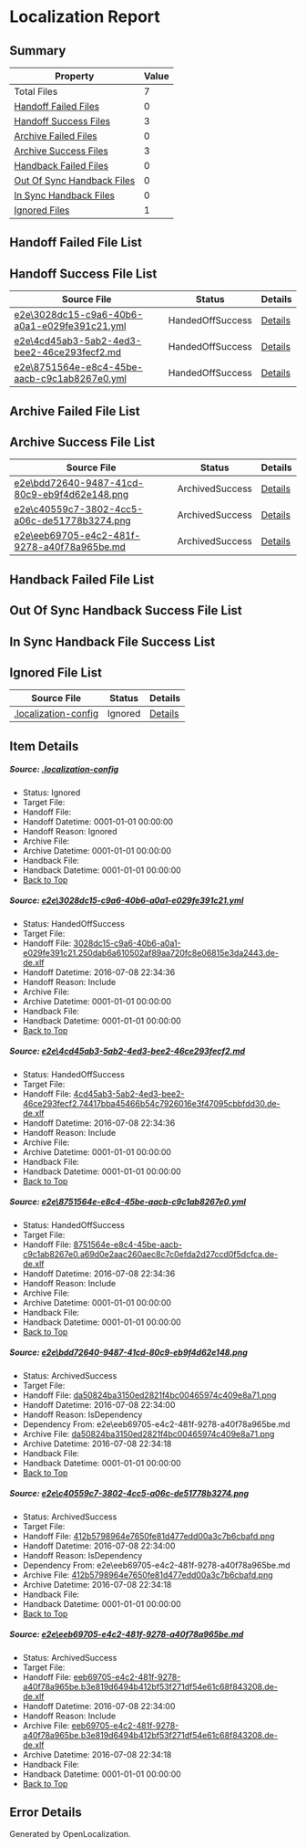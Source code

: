 # <a name='report-top'></a> Localization Report

## Summary
 Property | Value 
 -------- | ----- 
 Total Files | 7
[ Handoff Failed Files ](#handoff-failed-list)| 0
[ Handoff Success Files ](#handoff-success-list)| 3
[ Archive Failed Files ](#archive-failed-list)| 0
[ Archive Success Files ](#archive-success-list)| 3
[ Handback Failed Files ](#handback-failed-list)| 0
[ Out Of Sync Handback Files ](#outofsync-handback-success-list)| 0
[ In Sync Handback Files ](#insync-handback-success-list)| 0
[ Ignored Files ](#ignored-list)| 1

## <a name='handoff-failed-list'></a> Handoff Failed File List

## <a name='handoff-success-list'></a> Handoff Success File List
 Source File | Status | Details 
 ----------- | ------ | ------- 
 [e2e\3028dc15-c9a6-40b6-a0a1-e029fe391c21.yml](https://github.com/OpenLocalizationTestOrg/oltest/blob/47520577ebe79d976a097470460605020405569e/e2e/3028dc15-c9a6-40b6-a0a1-e029fe391c21.yml) | HandedOffSuccess | [Details](#e029011134db7d247195b4d88396bfaf62de33031)
 [e2e\4cd45ab3-5ab2-4ed3-bee2-46ce293fecf2.md](https://github.com/OpenLocalizationTestOrg/oltest/blob/47520577ebe79d976a097470460605020405569e/e2e/4cd45ab3-5ab2-4ed3-bee2-46ce293fecf2.md) | HandedOffSuccess | [Details](#39a6ce9c9e2f0e3b71fdf223daecd5957cac2e1e2)
 [e2e\8751564e-e8c4-45be-aacb-c9c1ab8267e0.yml](https://github.com/OpenLocalizationTestOrg/oltest/blob/47520577ebe79d976a097470460605020405569e/e2e/8751564e-e8c4-45be-aacb-c9c1ab8267e0.yml) | HandedOffSuccess | [Details](#de71744d519266af70038f14067857cadff282ae3)

## <a name='archive-failed-list'></a> Archive Failed File List

## <a name='archive-success-list'></a> Archive Success File List
 Source File | Status | Details 
 ----------- | ------ | ------- 
 [e2e\bdd72640-9487-41cd-80c9-eb9f4d62e148.png](https://github.com/OpenLocalizationTestOrg/oltest/blob/9aca44d86b61453ae903af356d040af25a653cc9/e2e/bdd72640-9487-41cd-80c9-eb9f4d62e148.png) | ArchivedSuccess | [Details](#da50824ba3150ed2821f4bc00465974c409e8a714)
 [e2e\c40559c7-3802-4cc5-a06c-de51778b3274.png](https://github.com/OpenLocalizationTestOrg/oltest/blob/9aca44d86b61453ae903af356d040af25a653cc9/e2e/c40559c7-3802-4cc5-a06c-de51778b3274.png) | ArchivedSuccess | [Details](#412b5798964e7650fe81d477edd00a3c7b6cbafd5)
 [e2e\eeb69705-e4c2-481f-9278-a40f78a965be.md](https://github.com/OpenLocalizationTestOrg/oltest/blob/9aca44d86b61453ae903af356d040af25a653cc9/e2e/eeb69705-e4c2-481f-9278-a40f78a965be.md) | ArchivedSuccess | [Details](#c6ddda7c8514e6550f00a9e6d4f845aa3cd185f56)

## <a name='handback-failed-list'></a> Handback Failed File List

## <a name='outofsync-handback-success-list'></a> Out Of Sync Handback Success File List

## <a name='insync-handback-success-list'></a> In Sync Handback File Success List

## <a name='ignored-list'></a> Ignored File List
 Source File | Status | Details 
 ----------- | ------ | ------- 
 [.localization-config](https://github.com/OpenLocalizationTestOrg/oltest/blob/47520577ebe79d976a097470460605020405569e/.localization-config) | Ignored | [Details](#3d4f252ac210baf56311d7e97dcc2db10974dbd20)

## Item Details
##### <a name='3d4f252ac210baf56311d7e97dcc2db10974dbd20'></a> Source: [.localization-config](https://github.com/OpenLocalizationTestOrg/oltest/blob/47520577ebe79d976a097470460605020405569e/.localization-config)
* Status: Ignored
* Target File: 
* Handoff File: 
* Handoff Datetime: 0001-01-01 00:00:00
* Handoff Reason: Ignored
* Archive File: 
* Archive Datetime: 0001-01-01 00:00:00
* Handback File: 
* Handback Datetime: 0001-01-01 00:00:00
* [Back to Top](#report-top)

##### <a name='e029011134db7d247195b4d88396bfaf62de33031'></a> Source: [e2e\3028dc15-c9a6-40b6-a0a1-e029fe391c21.yml](https://github.com/OpenLocalizationTestOrg/oltest/blob/47520577ebe79d976a097470460605020405569e/e2e/3028dc15-c9a6-40b6-a0a1-e029fe391c21.yml)
* Status: HandedOffSuccess
* Target File: 
* Handoff File: [3028dc15-c9a6-40b6-a0a1-e029fe391c21.250dab6a610502af89aa720fc8e06815e3da2443.de-de.xlf](https://github.com/OpenLocalizationTestOrg/olhandoff-e2e/blob/9505daafa4b2d4078fdddcc916d9ae1044a4d2f8/ol-handoff/OpenLocalizationTestOrg/oltest-dede-fly/ci/ht/3028dc15-c9a6-40b6-a0a1-e029fe391c21.250dab6a610502af89aa720fc8e06815e3da2443.de-de.xlf)
* Handoff Datetime: 2016-07-08 22:34:36
* Handoff Reason: Include
* Archive File: 
* Archive Datetime: 0001-01-01 00:00:00
* Handback File: 
* Handback Datetime: 0001-01-01 00:00:00
* [Back to Top](#report-top)

##### <a name='39a6ce9c9e2f0e3b71fdf223daecd5957cac2e1e2'></a> Source: [e2e\4cd45ab3-5ab2-4ed3-bee2-46ce293fecf2.md](https://github.com/OpenLocalizationTestOrg/oltest/blob/47520577ebe79d976a097470460605020405569e/e2e/4cd45ab3-5ab2-4ed3-bee2-46ce293fecf2.md)
* Status: HandedOffSuccess
* Target File: 
* Handoff File: [4cd45ab3-5ab2-4ed3-bee2-46ce293fecf2.74417bba45466b54c7926016e3f47095cbbfdd30.de-de.xlf](https://github.com/OpenLocalizationTestOrg/olhandoff-e2e/blob/9505daafa4b2d4078fdddcc916d9ae1044a4d2f8/ol-handoff/OpenLocalizationTestOrg/oltest-dede-fly/ci/ht/4cd45ab3-5ab2-4ed3-bee2-46ce293fecf2.74417bba45466b54c7926016e3f47095cbbfdd30.de-de.xlf)
* Handoff Datetime: 2016-07-08 22:34:36
* Handoff Reason: Include
* Archive File: 
* Archive Datetime: 0001-01-01 00:00:00
* Handback File: 
* Handback Datetime: 0001-01-01 00:00:00
* [Back to Top](#report-top)

##### <a name='de71744d519266af70038f14067857cadff282ae3'></a> Source: [e2e\8751564e-e8c4-45be-aacb-c9c1ab8267e0.yml](https://github.com/OpenLocalizationTestOrg/oltest/blob/47520577ebe79d976a097470460605020405569e/e2e/8751564e-e8c4-45be-aacb-c9c1ab8267e0.yml)
* Status: HandedOffSuccess
* Target File: 
* Handoff File: [8751564e-e8c4-45be-aacb-c9c1ab8267e0.a69d0e2aac260aec8c7c0efda2d27ccd0f5dcfca.de-de.xlf](https://github.com/OpenLocalizationTestOrg/olhandoff-e2e/blob/9505daafa4b2d4078fdddcc916d9ae1044a4d2f8/ol-handoff/OpenLocalizationTestOrg/oltest-dede-fly/ci/ht/8751564e-e8c4-45be-aacb-c9c1ab8267e0.a69d0e2aac260aec8c7c0efda2d27ccd0f5dcfca.de-de.xlf)
* Handoff Datetime: 2016-07-08 22:34:36
* Handoff Reason: Include
* Archive File: 
* Archive Datetime: 0001-01-01 00:00:00
* Handback File: 
* Handback Datetime: 0001-01-01 00:00:00
* [Back to Top](#report-top)

##### <a name='da50824ba3150ed2821f4bc00465974c409e8a714'></a> Source: [e2e\bdd72640-9487-41cd-80c9-eb9f4d62e148.png](https://github.com/OpenLocalizationTestOrg/oltest/blob/9aca44d86b61453ae903af356d040af25a653cc9/e2e/bdd72640-9487-41cd-80c9-eb9f4d62e148.png)
* Status: ArchivedSuccess
* Target File: 
* Handoff File: [da50824ba3150ed2821f4bc00465974c409e8a71.png](https://github.com/OpenLocalizationTestOrg/olhandoff-e2e/blob/1472af73e6e9906bdf130041ff16ea0898c34d8b/ol-handoff/OpenLocalizationTestOrg/oltest-dede-fly/ci/ht/da50824ba3150ed2821f4bc00465974c409e8a71.png)
* Handoff Datetime: 2016-07-08 22:34:00
* Handoff Reason: IsDependency
* Dependency From: e2e\eeb69705-e4c2-481f-9278-a40f78a965be.md
* Archive File: [da50824ba3150ed2821f4bc00465974c409e8a71.png](https://github.com/OpenLocalizationTestOrg/olhandoff-e2e/blob/c7404c38c935b9f17693fa7b5fdc839324c9b942/ol-archive/OpenLocalizationTestOrg/oltest-dede-fly/ci/ht/da50824ba3150ed2821f4bc00465974c409e8a71.png)
* Archive Datetime: 2016-07-08 22:34:18
* Handback File: 
* Handback Datetime: 0001-01-01 00:00:00
* [Back to Top](#report-top)

##### <a name='412b5798964e7650fe81d477edd00a3c7b6cbafd5'></a> Source: [e2e\c40559c7-3802-4cc5-a06c-de51778b3274.png](https://github.com/OpenLocalizationTestOrg/oltest/blob/9aca44d86b61453ae903af356d040af25a653cc9/e2e/c40559c7-3802-4cc5-a06c-de51778b3274.png)
* Status: ArchivedSuccess
* Target File: 
* Handoff File: [412b5798964e7650fe81d477edd00a3c7b6cbafd.png](https://github.com/OpenLocalizationTestOrg/olhandoff-e2e/blob/1472af73e6e9906bdf130041ff16ea0898c34d8b/ol-handoff/OpenLocalizationTestOrg/oltest-dede-fly/ci/ht/412b5798964e7650fe81d477edd00a3c7b6cbafd.png)
* Handoff Datetime: 2016-07-08 22:34:00
* Handoff Reason: IsDependency
* Dependency From: e2e\eeb69705-e4c2-481f-9278-a40f78a965be.md
* Archive File: [412b5798964e7650fe81d477edd00a3c7b6cbafd.png](https://github.com/OpenLocalizationTestOrg/olhandoff-e2e/blob/c7404c38c935b9f17693fa7b5fdc839324c9b942/ol-archive/OpenLocalizationTestOrg/oltest-dede-fly/ci/ht/412b5798964e7650fe81d477edd00a3c7b6cbafd.png)
* Archive Datetime: 2016-07-08 22:34:18
* Handback File: 
* Handback Datetime: 0001-01-01 00:00:00
* [Back to Top](#report-top)

##### <a name='c6ddda7c8514e6550f00a9e6d4f845aa3cd185f56'></a> Source: [e2e\eeb69705-e4c2-481f-9278-a40f78a965be.md](https://github.com/OpenLocalizationTestOrg/oltest/blob/9aca44d86b61453ae903af356d040af25a653cc9/e2e/eeb69705-e4c2-481f-9278-a40f78a965be.md)
* Status: ArchivedSuccess
* Target File: 
* Handoff File: [eeb69705-e4c2-481f-9278-a40f78a965be.b3e819d6494b412bf53f271df54e61c68f843208.de-de.xlf](https://github.com/OpenLocalizationTestOrg/olhandoff-e2e/blob/1472af73e6e9906bdf130041ff16ea0898c34d8b/ol-handoff/OpenLocalizationTestOrg/oltest-dede-fly/ci/ht/eeb69705-e4c2-481f-9278-a40f78a965be.b3e819d6494b412bf53f271df54e61c68f843208.de-de.xlf)
* Handoff Datetime: 2016-07-08 22:34:00
* Handoff Reason: Include
* Archive File: [eeb69705-e4c2-481f-9278-a40f78a965be.b3e819d6494b412bf53f271df54e61c68f843208.de-de.xlf](https://github.com/OpenLocalizationTestOrg/olhandoff-e2e/blob/c7404c38c935b9f17693fa7b5fdc839324c9b942/ol-archive/OpenLocalizationTestOrg/oltest-dede-fly/ci/ht/eeb69705-e4c2-481f-9278-a40f78a965be.b3e819d6494b412bf53f271df54e61c68f843208.de-de.xlf)
* Archive Datetime: 2016-07-08 22:34:18
* Handback File: 
* Handback Datetime: 0001-01-01 00:00:00
* [Back to Top](#report-top)


## Error Details

Generated by OpenLocalization.
